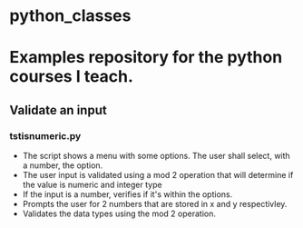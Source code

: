 # python_classes
<h1>Examples repository for the python courses I teach.</h1>
<h2>Validate an input</h2>
<h3>tstisnumeric.py</h3>
<div>
<p>
<ul>
<li>The script shows a menu with some options. The user shall select, with a number, the option.</li>
<li>The user input is validated using a mod 2 operation that will determine if the value is numeric and integer type</li>
<li>If the input is a number, verifies if it's within the options.</li>
<li>Prompts the user for 2 numbers that are stored in x and y respectivley.</li>
<li>Validates the data types using the mod 2 operation.</li>
</ul>
</p>
</ddiv>
